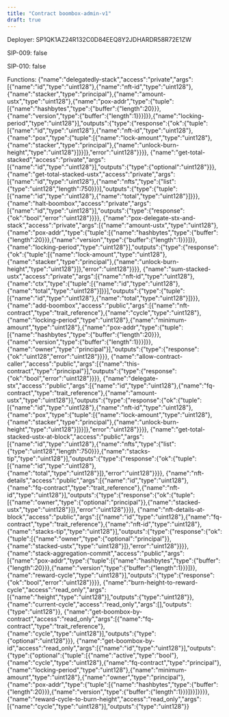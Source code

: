 ```yaml
---
title: "Contract boombox-admin-v1"
draft: true
---
```

Deployer: SP1QK1AZ24R132C0D84EEQ8Y2JDHARDR58R72E1ZW

SIP-009: false

SIP-010: false

Functions:
{"name":"delegatedly-stack","access":"private","args":[{"name":"id","type":"uint128"},{"name":"nft-id","type":"uint128"},{"name":"stacker","type":"principal"},{"name":"amount-ustx","type":"uint128"},{"name":"pox-addr","type":{"tuple":[{"name":"hashbytes","type":{"buffer":{"length":20}}},{"name":"version","type":{"buffer":{"length":1}}}]}},{"name":"locking-period","type":"uint128"}],"outputs":{"type":{"response":{"ok":{"tuple":[{"name":"id","type":"uint128"},{"name":"nft-id","type":"uint128"},{"name":"pox","type":{"tuple":[{"name":"lock-amount","type":"uint128"},{"name":"stacker","type":"principal"},{"name":"unlock-burn-height","type":"uint128"}]}}]},"error":"uint128"}}}}, {"name":"get-total-stacked","access":"private","args":[{"name":"id","type":"uint128"}],"outputs":{"type":{"optional":"uint128"}}}, {"name":"get-total-stacked-ustx","access":"private","args":[{"name":"id","type":"uint128"},{"name":"nfts","type":{"list":{"type":"uint128","length":750}}}],"outputs":{"type":{"tuple":[{"name":"id","type":"uint128"},{"name":"total","type":"uint128"}]}}}, {"name":"halt-boombox","access":"private","args":[{"name":"id","type":"uint128"}],"outputs":{"type":{"response":{"ok":"bool","error":"uint128"}}}}, {"name":"pox-delegate-stx-and-stack","access":"private","args":[{"name":"amount-ustx","type":"uint128"},{"name":"pox-addr","type":{"tuple":[{"name":"hashbytes","type":{"buffer":{"length":20}}},{"name":"version","type":{"buffer":{"length":1}}}]}},{"name":"locking-period","type":"uint128"}],"outputs":{"type":{"response":{"ok":{"tuple":[{"name":"lock-amount","type":"uint128"},{"name":"stacker","type":"principal"},{"name":"unlock-burn-height","type":"uint128"}]},"error":"uint128"}}}}, {"name":"sum-stacked-ustx","access":"private","args":[{"name":"nft-id","type":"uint128"},{"name":"ctx","type":{"tuple":[{"name":"id","type":"uint128"},{"name":"total","type":"uint128"}]}}],"outputs":{"type":{"tuple":[{"name":"id","type":"uint128"},{"name":"total","type":"uint128"}]}}}, {"name":"add-boombox","access":"public","args":[{"name":"nft-contract","type":"trait_reference"},{"name":"cycle","type":"uint128"},{"name":"locking-period","type":"uint128"},{"name":"minimum-amount","type":"uint128"},{"name":"pox-addr","type":{"tuple":[{"name":"hashbytes","type":{"buffer":{"length":20}}},{"name":"version","type":{"buffer":{"length":1}}}]}},{"name":"owner","type":"principal"}],"outputs":{"type":{"response":{"ok":"uint128","error":"uint128"}}}}, {"name":"allow-contract-caller","access":"public","args":[{"name":"this-contract","type":"principal"}],"outputs":{"type":{"response":{"ok":"bool","error":"uint128"}}}}, {"name":"delegate-stx","access":"public","args":[{"name":"id","type":"uint128"},{"name":"fq-contract","type":"trait_reference"},{"name":"amount-ustx","type":"uint128"}],"outputs":{"type":{"response":{"ok":{"tuple":[{"name":"id","type":"uint128"},{"name":"nft-id","type":"uint128"},{"name":"pox","type":{"tuple":[{"name":"lock-amount","type":"uint128"},{"name":"stacker","type":"principal"},{"name":"unlock-burn-height","type":"uint128"}]}}]},"error":"uint128"}}}}, {"name":"get-total-stacked-ustx-at-block","access":"public","args":[{"name":"id","type":"uint128"},{"name":"nfts","type":{"list":{"type":"uint128","length":750}}},{"name":"stacks-tip","type":"uint128"}],"outputs":{"type":{"response":{"ok":{"tuple":[{"name":"id","type":"uint128"},{"name":"total","type":"uint128"}]},"error":"uint128"}}}}, {"name":"nft-details","access":"public","args":[{"name":"id","type":"uint128"},{"name":"fq-contract","type":"trait_reference"},{"name":"nft-id","type":"uint128"}],"outputs":{"type":{"response":{"ok":{"tuple":[{"name":"owner","type":{"optional":"principal"}},{"name":"stacked-ustx","type":"uint128"}]},"error":"uint128"}}}}, {"name":"nft-details-at-block","access":"public","args":[{"name":"id","type":"uint128"},{"name":"fq-contract","type":"trait_reference"},{"name":"nft-id","type":"uint128"},{"name":"stacks-tip","type":"uint128"}],"outputs":{"type":{"response":{"ok":{"tuple":[{"name":"owner","type":{"optional":"principal"}},{"name":"stacked-ustx","type":"uint128"}]},"error":"uint128"}}}}, {"name":"stack-aggregation-commit","access":"public","args":[{"name":"pox-addr","type":{"tuple":[{"name":"hashbytes","type":{"buffer":{"length":20}}},{"name":"version","type":{"buffer":{"length":1}}}]}},{"name":"reward-cycle","type":"uint128"}],"outputs":{"type":{"response":{"ok":"bool","error":"uint128"}}}}, {"name":"burn-height-to-reward-cycle","access":"read_only","args":[{"name":"height","type":"uint128"}],"outputs":{"type":"uint128"}}, {"name":"current-cycle","access":"read_only","args":[],"outputs":{"type":"uint128"}}, {"name":"get-boombox-by-contract","access":"read_only","args":[{"name":"fq-contract","type":"trait_reference"},{"name":"cycle","type":"uint128"}],"outputs":{"type":{"optional":"uint128"}}}, {"name":"get-boombox-by-id","access":"read_only","args":[{"name":"id","type":"uint128"}],"outputs":{"type":{"optional":{"tuple":[{"name":"active","type":"bool"},{"name":"cycle","type":"uint128"},{"name":"fq-contract","type":"principal"},{"name":"locking-period","type":"uint128"},{"name":"minimum-amount","type":"uint128"},{"name":"owner","type":"principal"},{"name":"pox-addr","type":{"tuple":[{"name":"hashbytes","type":{"buffer":{"length":20}}},{"name":"version","type":{"buffer":{"length":1}}}]}}]}}}}, {"name":"reward-cycle-to-burn-height","access":"read_only","args":[{"name":"cycle","type":"uint128"}],"outputs":{"type":"uint128"}}
